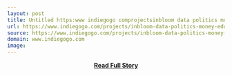```yaml
---
layout: post
title: Untitled https:www indiegogo comprojectsinbloom data politics money education and the crash
url: https://www.indiegogo.com/projects/inbloom-data-politics-money-education-and-the-crash
source: https://www.indiegogo.com/projects/inbloom-data-politics-money-education-and-the-crash
domain: www.indiegogo.com
image: 
---
```


<p></p>
<center><p><a href="https://www.indiegogo.com/projects/inbloom-data-politics-money-education-and-the-crash" style='padding:25px; font-sze:18px; font-weight: bold;'>Read Full Story</a></p></center>
